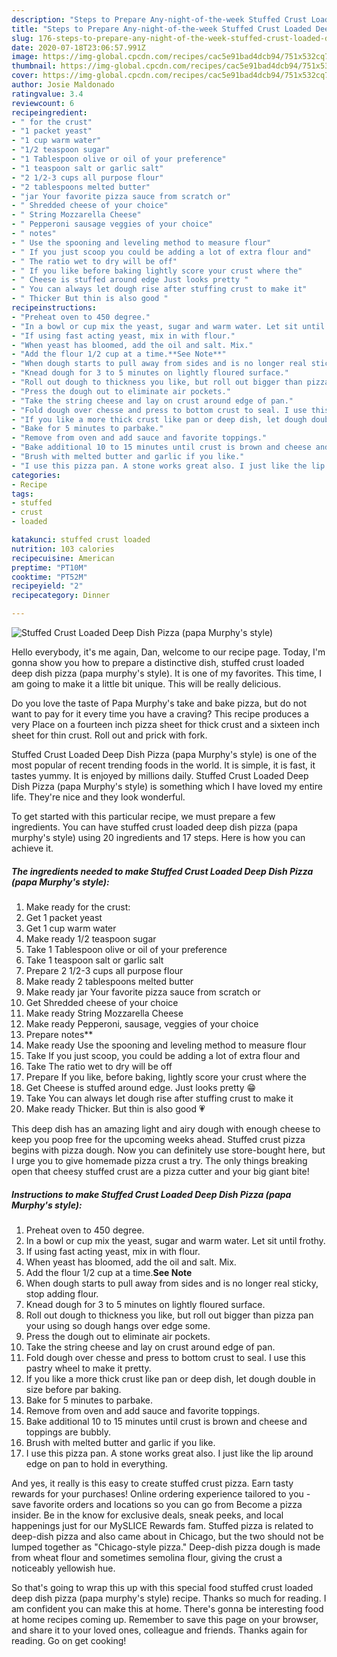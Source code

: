 ```yaml
---
description: "Steps to Prepare Any-night-of-the-week Stuffed Crust Loaded Deep Dish Pizza (papa Murphy&amp;#39;s style)"
title: "Steps to Prepare Any-night-of-the-week Stuffed Crust Loaded Deep Dish Pizza (papa Murphy&amp;#39;s style)"
slug: 176-steps-to-prepare-any-night-of-the-week-stuffed-crust-loaded-deep-dish-pizza-papa-murphy-and-39-s-style
date: 2020-07-18T23:06:57.991Z
image: https://img-global.cpcdn.com/recipes/cac5e91bad4dcb94/751x532cq70/stuffed-crust-loaded-deep-dish-pizza-papa-murphys-style-recipe-main-photo.jpg
thumbnail: https://img-global.cpcdn.com/recipes/cac5e91bad4dcb94/751x532cq70/stuffed-crust-loaded-deep-dish-pizza-papa-murphys-style-recipe-main-photo.jpg
cover: https://img-global.cpcdn.com/recipes/cac5e91bad4dcb94/751x532cq70/stuffed-crust-loaded-deep-dish-pizza-papa-murphys-style-recipe-main-photo.jpg
author: Josie Maldonado
ratingvalue: 3.4
reviewcount: 6
recipeingredient:
- " for the crust"
- "1 packet yeast"
- "1 cup warm water"
- "1/2 teaspoon sugar"
- "1 Tablespoon olive or oil of your preference"
- "1 teaspoon salt or garlic salt"
- "2 1/2-3 cups all purpose flour"
- "2 tablespoons melted butter"
- "jar Your favorite pizza sauce from scratch or"
- " Shredded cheese of your choice"
- " String Mozzarella Cheese"
- " Pepperoni sausage veggies of your choice"
- " notes"
- " Use the spooning and leveling method to measure flour"
- " If you just scoop you could be adding a lot of extra flour and"
- " The ratio wet to dry will be off"
- " If you like before baking lightly score your crust where the"
- " Cheese is stuffed around edge Just looks pretty "
- " You can always let dough rise after stuffing crust to make it"
- " Thicker But thin is also good "
recipeinstructions:
- "Preheat oven to 450 degree."
- "In a bowl or cup mix the yeast, sugar and warm water. Let sit until frothy."
- "If using fast acting yeast, mix in with flour."
- "When yeast has bloomed, add the oil and salt. Mix."
- "Add the flour 1/2 cup at a time.**See Note**"
- "When dough starts to pull away from sides and is no longer real sticky, stop adding flour."
- "Knead dough for 3 to 5 minutes on lightly floured surface."
- "Roll out dough to thickness you like, but roll out bigger than pizza pan your using so dough hangs over edge some."
- "Press the dough out to eliminate air pockets."
- "Take the string cheese and lay on crust around edge of pan."
- "Fold dough over chesse and press to bottom crust to seal. I use this pastry wheel to make it pretty."
- "If you like a more thick crust like pan or deep dish, let dough double in size before par baking."
- "Bake for 5 minutes to parbake."
- "Remove from oven and add sauce and favorite toppings."
- "Bake additional 10 to 15 minutes until crust is brown and cheese and toppings are bubbly."
- "Brush with melted butter and garlic if you like."
- "I use this pizza pan. A stone works great also. I just like the lip around edge on pan to hold in everything."
categories:
- Recipe
tags:
- stuffed
- crust
- loaded

katakunci: stuffed crust loaded 
nutrition: 103 calories
recipecuisine: American
preptime: "PT10M"
cooktime: "PT52M"
recipeyield: "2"
recipecategory: Dinner

---
```



![Stuffed Crust Loaded Deep Dish Pizza (papa Murphy&#39;s style)](https://img-global.cpcdn.com/recipes/cac5e91bad4dcb94/751x532cq70/stuffed-crust-loaded-deep-dish-pizza-papa-murphys-style-recipe-main-photo.jpg)

Hello everybody, it's me again, Dan, welcome to our recipe page. Today, I'm gonna show you how to prepare a distinctive dish, stuffed crust loaded deep dish pizza (papa murphy&#39;s style). It is one of my favorites. This time, I am going to make it a little bit unique. This will be really delicious.

Do you love the taste of Papa Murphy&#39;s take and bake pizza, but do not want to pay for it every time you have a craving? This recipe produces a very Place on a fourteen inch pizza sheet for thick crust and a sixteen inch sheet for thin crust. Roll out and prick with fork.

Stuffed Crust Loaded Deep Dish Pizza (papa Murphy&#39;s style) is one of the most popular of recent trending foods in the world. It is simple, it is fast, it tastes yummy. It is enjoyed by millions daily. Stuffed Crust Loaded Deep Dish Pizza (papa Murphy&#39;s style) is something which I have loved my entire life. They're nice and they look wonderful.


To get started with this particular recipe, we must prepare a few ingredients. You can have stuffed crust loaded deep dish pizza (papa murphy&#39;s style) using 20 ingredients and 17 steps. Here is how you can achieve it.

<!--inarticleads1-->

##### The ingredients needed to make Stuffed Crust Loaded Deep Dish Pizza (papa Murphy&#39;s style):

1. Make ready  for the crust:
1. Get 1 packet yeast
1. Get 1 cup warm water
1. Make ready 1/2 teaspoon sugar
1. Take 1 Tablespoon olive or oil of your preference
1. Take 1 teaspoon salt or garlic salt
1. Prepare 2 1/2-3 cups all purpose flour
1. Make ready 2 tablespoons melted butter
1. Make ready jar Your favorite pizza sauce from scratch or
1. Get  Shredded cheese of your choice
1. Make ready  String Mozzarella Cheese
1. Make ready  Pepperoni, sausage, veggies of your choice
1. Prepare  notes**
1. Make ready  Use the spooning and leveling method to measure flour
1. Take  If you just scoop, you could be adding a lot of extra flour and
1. Take  The ratio wet to dry will be off
1. Prepare  If you like, before baking, lightly score your crust where the
1. Get  Cheese is stuffed around edge. Just looks pretty 😁
1. Take  You can always let dough rise after stuffing crust to make it
1. Make ready  Thicker. But thin is also good 💗


This deep dish has an amazing light and airy dough with enough cheese to keep you poop free for the upcoming weeks ahead. Stuffed crust pizza begins with pizza dough. Now you can definitely use store-bought here, but I urge you to give homemade pizza crust a try. The only things breaking open that cheesy stuffed crust are a pizza cutter and your big giant bite! 

<!--inarticleads2-->

##### Instructions to make Stuffed Crust Loaded Deep Dish Pizza (papa Murphy&#39;s style):

1. Preheat oven to 450 degree.
1. In a bowl or cup mix the yeast, sugar and warm water. Let sit until frothy.
1. If using fast acting yeast, mix in with flour.
1. When yeast has bloomed, add the oil and salt. Mix.
1. Add the flour 1/2 cup at a time.**See Note**
1. When dough starts to pull away from sides and is no longer real sticky, stop adding flour.
1. Knead dough for 3 to 5 minutes on lightly floured surface.
1. Roll out dough to thickness you like, but roll out bigger than pizza pan your using so dough hangs over edge some.
1. Press the dough out to eliminate air pockets.
1. Take the string cheese and lay on crust around edge of pan.
1. Fold dough over chesse and press to bottom crust to seal. I use this pastry wheel to make it pretty.
1. If you like a more thick crust like pan or deep dish, let dough double in size before par baking.
1. Bake for 5 minutes to parbake.
1. Remove from oven and add sauce and favorite toppings.
1. Bake additional 10 to 15 minutes until crust is brown and cheese and toppings are bubbly.
1. Brush with melted butter and garlic if you like.
1. I use this pizza pan. A stone works great also. I just like the lip around edge on pan to hold in everything.


And yes, it really is this easy to create stuffed crust pizza. Earn tasty rewards for your purchases! Online ordering experience tailored to you - save favorite orders and locations so you can go from Become a pizza insider. Be in the know for exclusive deals, sneak peeks, and local happenings just for our MySLICE Rewards fam. Stuffed pizza is related to deep-dish pizza and also came about in Chicago, but the two should not be lumped together as &#34;Chicago-style pizza.&#34; Deep-dish pizza dough is made from wheat flour and sometimes semolina flour, giving the crust a noticeably yellowish hue. 

So that's going to wrap this up with this special food stuffed crust loaded deep dish pizza (papa murphy&#39;s style) recipe. Thanks so much for reading. I am confident you can make this at home. There's gonna be interesting food at home recipes coming up. Remember to save this page on your browser, and share it to your loved ones, colleague and friends. Thanks again for reading. Go on get cooking!
